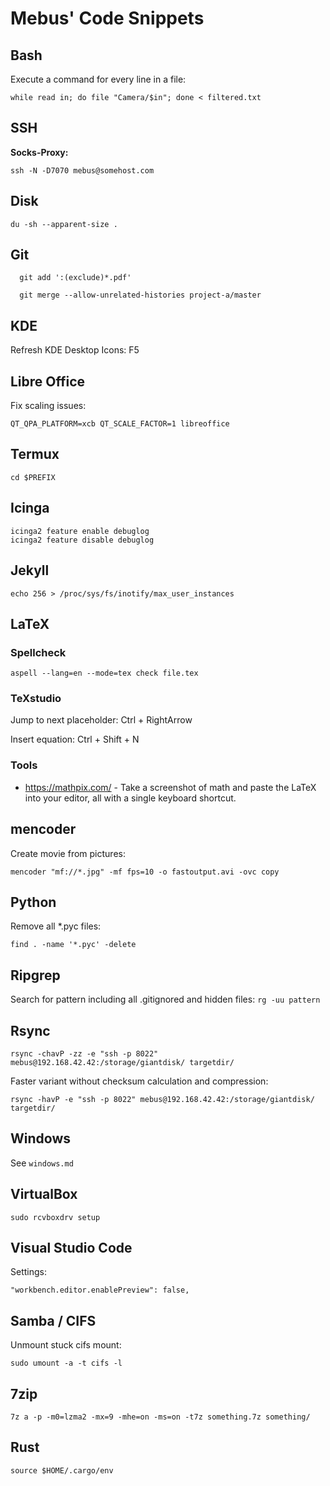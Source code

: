 Mebus' Code Snippets
=====================

Bash
----------

Execute a command for every line in a file:

```
while read in; do file "Camera/$in"; done < filtered.txt
```

SSH
----------

**Socks-Proxy:**

```
ssh -N -D7070 mebus@somehost.com
```

Disk
----------

```
du -sh --apparent-size .
```

Git
----------

```
  git add ':(exclude)*.pdf'
 
  git merge --allow-unrelated-histories project-a/master
```

KDE
----------

Refresh KDE Desktop Icons: F5


Libre Office
------------

Fix scaling issues:

```
QT_QPA_PLATFORM=xcb QT_SCALE_FACTOR=1 libreoffice 
```

Termux
-------

```
cd $PREFIX
```

Icinga
----------

```
icinga2 feature enable debuglog
icinga2 feature disable debuglog
```

Jekyll
----------

```
echo 256 > /proc/sys/fs/inotify/max_user_instances
```

LaTeX
----------

### Spellcheck

```
aspell --lang=en --mode=tex check file.tex
```

### TeXstudio

Jump to next placeholder: Ctrl + RightArrow

Insert equation: Ctrl + Shift + N

### Tools

 * https://mathpix.com/ - Take a screenshot of math and paste the LaTeX into your editor, all with a single keyboard shortcut.

mencoder
------------

Create movie from pictures:

```
mencoder "mf://*.jpg" -mf fps=10 -o fastoutput.avi -ovc copy
```

Python
----------

Remove all *.pyc files:

``` 
find . -name '*.pyc' -delete
```

Ripgrep
----------

Search for pattern including all .gitignored and hidden files: `rg -uu pattern`

Rsync
----------

```
rsync -chavP -zz -e "ssh -p 8022" mebus@192.168.42.42:/storage/giantdisk/ targetdir/
```

Faster variant without checksum calculation and compression:

```
rsync -havP -e "ssh -p 8022" mebus@192.168.42.42:/storage/giantdisk/ targetdir/
```

Windows
----------

See `windows.md`

VirtualBox
-----------

```
sudo rcvboxdrv setup
``` 

Visual Studio Code
-------------------

Settings:

```
"workbench.editor.enablePreview": false,
```

Samba / CIFS
-------------

Unmount stuck cifs mount:

```
sudo umount -a -t cifs -l
``` 

7zip
-----

```
7z a -p -m0=lzma2 -mx=9 -mhe=on -ms=on -t7z something.7z something/
```

Rust
------

```
source $HOME/.cargo/env
```

